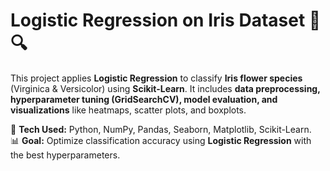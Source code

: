 # Logistic Regression on Iris Dataset 🌿🔍  

This project applies **Logistic Regression** to classify **Iris flower species** (Virginica & Versicolor) using **Scikit-Learn**. It includes **data preprocessing, hyperparameter tuning (GridSearchCV), model evaluation, and visualizations** like heatmaps, scatter plots, and boxplots.  

🚀 **Tech Used:** Python, NumPy, Pandas, Seaborn, Matplotlib, Scikit-Learn.  
📊 **Goal:** Optimize classification accuracy using **Logistic Regression** with the best hyperparameters.  
